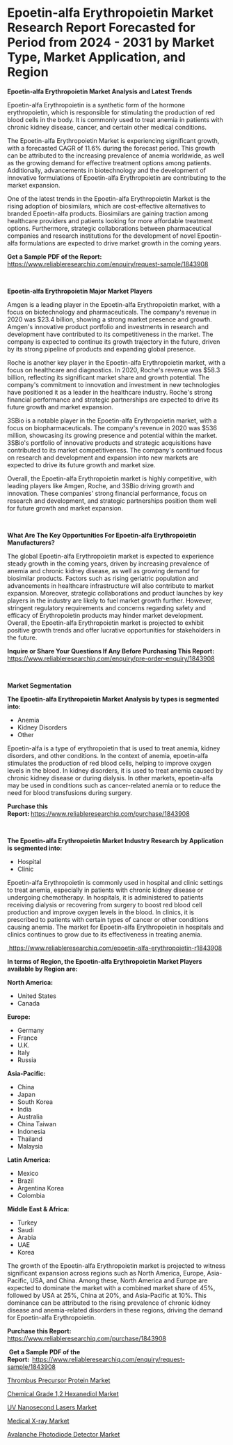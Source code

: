 <p><h1>Epoetin-alfa Erythropoietin Market Research Report Forecasted for Period from 2024 -  2031 by Market Type, Market Application, and Region</h1></p><p><strong>Epoetin-alfa Erythropoietin Market Analysis and Latest Trends</strong></p>
<p><p>Epoetin-alfa Erythropoietin is a synthetic form of the hormone erythropoietin, which is responsible for stimulating the production of red blood cells in the body. It is commonly used to treat anemia in patients with chronic kidney disease, cancer, and certain other medical conditions.</p><p>The Epoetin-alfa Erythropoietin Market is experiencing significant growth, with a forecasted CAGR of 11.6% during the forecast period. This growth can be attributed to the increasing prevalence of anemia worldwide, as well as the growing demand for effective treatment options among patients. Additionally, advancements in biotechnology and the development of innovative formulations of Epoetin-alfa Erythropoietin are contributing to the market expansion.</p><p>One of the latest trends in the Epoetin-alfa Erythropoietin Market is the rising adoption of biosimilars, which are cost-effective alternatives to branded Epoetin-alfa products. Biosimilars are gaining traction among healthcare providers and patients looking for more affordable treatment options. Furthermore, strategic collaborations between pharmaceutical companies and research institutions for the development of novel Epoetin-alfa formulations are expected to drive market growth in the coming years.</p></p>
<p><strong>Get a Sample PDF of the Report:&nbsp;</strong> <a href="https://www.reliableresearchiq.com/enquiry/request-sample/1843908">https://www.reliableresearchiq.com/enquiry/request-sample/1843908</a></p>
<p>&nbsp;</p>
<p><strong>Epoetin-alfa Erythropoietin Major Market Players</strong></p>
<p><p>Amgen is a leading player in the Epoetin-alfa Erythropoietin market, with a focus on biotechnology and pharmaceuticals. The company's revenue in 2020 was $23.4 billion, showing a strong market presence and growth. Amgen's innovative product portfolio and investments in research and development have contributed to its competitiveness in the market. The company is expected to continue its growth trajectory in the future, driven by its strong pipeline of products and expanding global presence.</p><p>Roche is another key player in the Epoetin-alfa Erythropoietin market, with a focus on healthcare and diagnostics. In 2020, Roche's revenue was $58.3 billion, reflecting its significant market share and growth potential. The company's commitment to innovation and investment in new technologies have positioned it as a leader in the healthcare industry. Roche's strong financial performance and strategic partnerships are expected to drive its future growth and market expansion.</p><p>3SBio is a notable player in the Epoetin-alfa Erythropoietin market, with a focus on biopharmaceuticals. The company's revenue in 2020 was $536 million, showcasing its growing presence and potential within the market. 3SBio's portfolio of innovative products and strategic acquisitions have contributed to its market competitiveness. The company's continued focus on research and development and expansion into new markets are expected to drive its future growth and market size.</p><p>Overall, the Epoetin-alfa Erythropoietin market is highly competitive, with leading players like Amgen, Roche, and 3SBio driving growth and innovation. These companies' strong financial performance, focus on research and development, and strategic partnerships position them well for future growth and market expansion.</p></p>
<p>&nbsp;</p>
<p><strong>What Are The Key Opportunities For Epoetin-alfa Erythropoietin Manufacturers?</strong></p>
<p><p>The global Epoetin-alfa Erythropoietin market is expected to experience steady growth in the coming years, driven by increasing prevalence of anemia and chronic kidney disease, as well as growing demand for biosimilar products. Factors such as rising geriatric population and advancements in healthcare infrastructure will also contribute to market expansion. Moreover, strategic collaborations and product launches by key players in the industry are likely to fuel market growth further. However, stringent regulatory requirements and concerns regarding safety and efficacy of Erythropoietin products may hinder market development. Overall, the Epoetin-alfa Erythropoietin market is projected to exhibit positive growth trends and offer lucrative opportunities for stakeholders in the future.</p></p>
<p><strong>Inquire or Share Your Questions If Any Before Purchasing This Report:</strong> <a href="https://www.reliableresearchiq.com/enquiry/pre-order-enquiry/1843908">https://www.reliableresearchiq.com/enquiry/pre-order-enquiry/1843908</a></p>
<p>&nbsp;</p>
<p><strong>Market Segmentation</strong></p>
<p><strong>The Epoetin-alfa Erythropoietin Market Analysis by types is segmented into:</strong></p>
<p><ul><li>Anemia</li><li>Kidney Disorders</li><li>Other</li></ul></p>
<p><p>Epoetin-alfa is a type of erythropoietin that is used to treat anemia, kidney disorders, and other conditions. In the context of anemia, epoetin-alfa stimulates the production of red blood cells, helping to improve oxygen levels in the blood. In kidney disorders, it is used to treat anemia caused by chronic kidney disease or during dialysis. In other markets, epoetin-alfa may be used in conditions such as cancer-related anemia or to reduce the need for blood transfusions during surgery.</p></p>
<p><strong>Purchase this Report:&nbsp;</strong><a href="https://www.reliableresearchiq.com/purchase/1843908">https://www.reliableresearchiq.com/purchase/1843908</a></p>
<p>&nbsp;</p>
<p><strong>The Epoetin-alfa Erythropoietin Market Industry Research by Application is segmented into:</strong></p>
<p><ul><li>Hospital</li><li>Clinic</li></ul></p>
<p><p>Epoetin-alfa Erythropoietin is commonly used in hospital and clinic settings to treat anemia, especially in patients with chronic kidney disease or undergoing chemotherapy. In hospitals, it is administered to patients receiving dialysis or recovering from surgery to boost red blood cell production and improve oxygen levels in the blood. In clinics, it is prescribed to patients with certain types of cancer or other conditions causing anemia. The market for Epoetin-alfa Erythropoietin in hospitals and clinics continues to grow due to its effectiveness in treating anemia.</p></p>
<p><a href="https://www.reliableresearchiq.com/epoetin-alfa-erythropoietin-r1843908">&nbsp;https://www.reliableresearchiq.com/epoetin-alfa-erythropoietin-r1843908</a></p>
<p><strong>In terms of Region, the Epoetin-alfa Erythropoietin Market Players available by Region are:</strong></p>
<p>
    <p> <strong> North America: </strong>
        <ul>
            <li>United States</li>
            <li>Canada</li>
        </ul>
        </p> 
    <p> <strong> Europe: </strong>
        <ul>
            <li>Germany</li>
            <li>France</li>
            <li>U.K.</li>
            <li>Italy</li>
            <li>Russia</li>
        </ul>
        </p> 
    <p> <strong> Asia-Pacific: </strong>
        <ul>
            <li>China</li>
            <li>Japan</li>
            <li>South Korea</li>
            <li>India</li>
            <li>Australia</li>
            <li>China Taiwan</li>
            <li>Indonesia</li>
            <li>Thailand</li>
            <li>Malaysia</li>
        </ul>
        </p> 
    <p> <strong> Latin America: </strong>
        <ul>
            <li>Mexico</li>
            <li>Brazil</li>
            <li>Argentina Korea</li>
            <li>Colombia</li>
        </ul>
        </p> 
    <p> <strong> Middle East & Africa: </strong>
        <ul>
            <li>Turkey</li>
            <li>Saudi</li>
            <li>Arabia</li>
            <li>UAE</li>
            <li>Korea</li>
        </ul>
    </p>
    </p>
<p><p>The growth of the Epoetin-alfa Erythropoietin market is projected to witness significant expansion across regions such as North America, Europe, Asia-Pacific, USA, and China. Among these, North America and Europe are expected to dominate the market with a combined market share of 45%, followed by USA at 25%, China at 20%, and Asia-Pacific at 10%. This dominance can be attributed to the rising prevalence of chronic kidney disease and anemia-related disorders in these regions, driving the demand for Epoetin-alfa Erythropoietin.</p></p>
<p><strong>Purchase this Report: </strong><a href="https://www.reliableresearchiq.com/purchase/1843908">https://www.reliableresearchiq.com/purchase/1843908</a></p>
<p>&nbsp;<strong>Get a Sample PDF of the Report:&nbsp;&nbsp;</strong><a href="https://www.reliableresearchiq.com/enquiry/request-sample/1843908">https://www.reliableresearchiq.com/enquiry/request-sample/1843908</a></p>
<p><strong></strong></p>
<p><p><a href="https://github.com/CliffMedina6/Market-Research-Report-List-6/blob/main/thrombus-precursor-protein-market.md">Thrombus Precursor Protein Market</a></p><p><a href="https://www.linkedin.com/pulse/chemical-grade-12-hexanediol-market-forecast-global-trends-nyhpf?trackingId=UvSDFrQeT4WrlTI8JDhmEA%3D%3D">Chemical Grade 1,2 Hexanediol Market</a></p><p><a href="https://www.linkedin.com/pulse/global-uv-nanosecond-lasers-market-focus-application-ht5ue?trackingId=eEqpU4AtRbSWBCAJgn3D7Q%3D%3D">UV Nanosecond Lasers Market</a></p><p><a href="https://github.com/arabintang013/Market-Research-Report-List-1/blob/main/medical-x-ray-market.md">Medical X-ray Market</a></p><p><a href="https://www.linkedin.com/pulse/global-avalanche-photodiode-detector-market-exploring-share-vjaae?trackingId=D5mSm59NSMq9ENeBj2oilg%3D%3D">Avalanche Photodiode Detector Market</a></p></p>